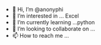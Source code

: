 - 👋 Hi, I’m @anonyphi
- 👀 I’m interested in ... Excel
- 🌱 I’m currently learning ...python
- 💞️ I’m looking to collaborate on ...
- 📫 How to reach me ...

<!---
anonyphi/anonyphi is a ✨ special ✨ repository because its `README.md` (this file) appears on your GitHub profile.
You can click the Preview link to take a look at your changes.
--->
